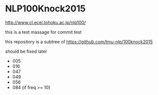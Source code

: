 # NLP100Knock2015
http://www.cl.ecei.tohoku.ac.jp/nlp100/

this is a test massage for commit test

this repository is a subtree of https://github.com/tmu-nlp/100knock2015

should be fixed later  
* 005
* 016
* 047
* 049
* 056
* 084 (if freq >= 10)

